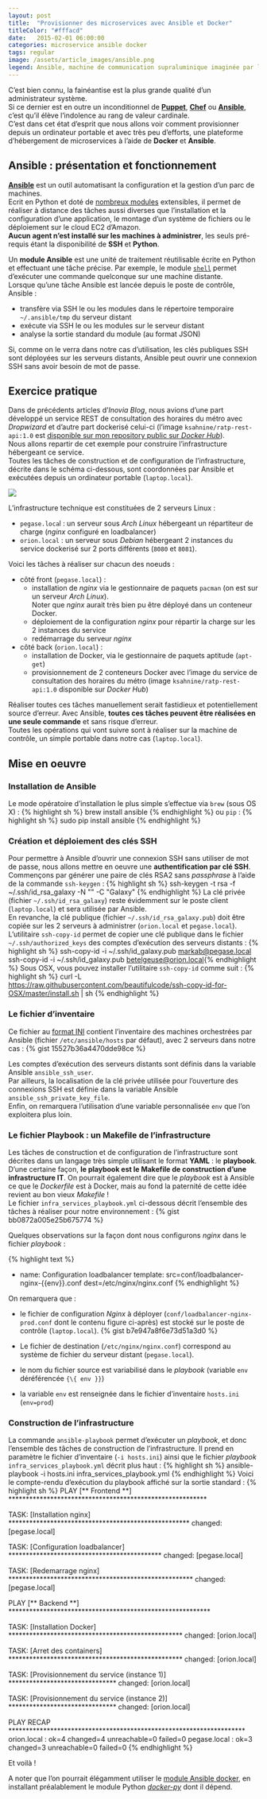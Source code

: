 ```yaml
---
layout: post
title:  "Provisionner des microservices avec Ansible et Docker"
titleColor: "#fffacd"
date:   2015-02-01 06:00:00
categories: microservice ansible docker
tags: regular
image: /assets/article_images/ansible.png
legend: Ansible, machine de communication supraluminique imaginée par l'auteure de Science Fiction Ursula Le Guin
---
```

C’est bien connu, la fainéantise est la plus grande qualité d’un administrateur système.<br />
Si ce dernier est en outre un inconditionnel de [**Puppet**](http://puppetlabs.com/), [**Chef**](https://www.chef.io/chef/) ou [**Ansible**](http://www.ansible.com/), c’est qu’il élève l’indolence au rang de valeur cardinale.<br />
C’est dans cet état d’esprit que nous allons voir comment provisionner depuis un ordinateur portable et avec très peu d’efforts, une plateforme d’hébergement de microservices à l’aide de **Docker** et **Ansible**.

## Ansible : présentation et fonctionnement
[**Ansible**](http://www.ansible.com/) est un outil automatisant la configuration et la gestion d’un parc de machines.<br />
Ecrit en Python et doté de [nombreux modules](http://docs.ansible.com/modules_by_category.html) extensibles, il permet de réaliser à distance des tâches aussi diverses que l’installation et la configuration d’une application, le montage d’un système de fichiers ou le déploiement sur le cloud EC2 d’Amazon.<br />
**Aucun agent n’est installé sur les machines à administrer**, les seuls pré-requis étant la disponibilité de **SSH** et **Python**.

Un **module Ansible** est une unité de traitement réutilisable écrite en Python et effectuant une tâche précise. Par exemple, le module [`shell`](http://docs.ansible.com/shell_module.html) permet d’exécuter une commande quelconque sur une machine distante.<br />
Lorsque qu’une tâche Ansible est lancée depuis le poste de contrôle, Ansible :

- transfère via SSH le ou les modules dans le répertoire temporaire `~/.ansible/tmp` du serveur distant
- exécute via SSH le ou les modules sur le serveur distant
- analyse la sortie standard du module (au format JSON)

Si, comme on le verra dans notre cas d’utilisation, les clés publiques SSH sont déployées sur les serveurs distants, Ansible peut ouvrir une connexion SSH sans avoir besoin de mot de passe.

## Exercice pratique
Dans de précédents articles d’*Inovia Blog*, nous avions d’une part développé un service REST de consultation des horaires du métro avec *Dropwizard* et d’autre part dockerisé celui-ci (l’image `ksahnine/ratp-rest-api:1.0` est [disponible sur mon repository public sur *Docker Hub*](https://registry.hub.docker.com/u/ksahnine/ratp-rest-api/)).<br />
Nous allons repartir de cet exemple pour construire l’infrastructure hébergeant ce service.<br />
Toutes les tâches de construction et de configuration de l’infrastructure, décrite dans le schéma ci-dessous, sont coordonnées par Ansible et exécutées depuis un ordinateur portable (`laptop.local`).

<center><img src="{{site.url}}/assets/article_images/ansible-docker-architecture.png" style="display: block; margin: auto;" /></center>

L’infrastructure technique est constituées de 2 serveurs Linux :

- `pegase.loca`l : un serveur sous *Arch Linux* hébergeant un répartiteur de charge (*nginx* configuré en loadbalancer)
- `orion.local` : un serveur sous *Debian* hébergeant 2 instances du service dockerisé sur 2 ports différents (`8080` et `8081`).

Voici les tâches à réaliser sur chacun des noeuds :

- côté front (`pegase.local`) :
  - installation de *nginx* via le gestionnaire de paquets `pacman` (on est sur un serveur *Arch Linux*). <br />Noter que *nginx* aurait très bien pu être déployé dans un conteneur Docker.
  - déploiement de la configuration *nginx* pour répartir la charge sur les 2 instances du service
  - redémarrage du serveur *nginx*
- côté back (`orion.local`) :
  - installation de Docker, via le gestionnaire de paquets aptitude (`apt-get`)
  - provisionnement de 2 conteneurs Docker avec l’image du service de consultation des horaires du métro (image `ksahnine/ratp-rest-api:1.0` disponible sur *Docker Hub*)

Réaliser toutes ces tâches manuellement serait fastidieux et potentiellement source d’erreur. Avec Ansible, **toutes ces tâches peuvent être réalisées en une seule commande** et sans risque d’erreur.<br />
Toutes les opérations qui vont suivre sont à réaliser sur la machine de contrôle, un simple portable dans notre cas (`laptop.local`).

## Mise en oeuvre
### Installation de Ansible
Le mode opératoire d’installation le plus simple s’effectue via `brew` (sous OS X) :
{% highlight sh %}
brew install ansible
{% endhighlight %}
ou `pip` :
{% highlight sh %}
sudo pip install ansible
{% endhighlight %}

### Création et déploiement des clés SSH
Pour permettre à Ansible d’ouvrir une connexion SSH sans utiliser de mot de passe, nous allons mettre en oeuvre une **authentification par clé SSH**.<br />
Commençons par générer une paire de clés RSA2 sans *passphrase* à l’aide de la commande `ssh-keygen` :
{% highlight sh %}
ssh-keygen -t rsa -f ~/.ssh/id_rsa_galaxy -N "" -C "Galaxy"
{% endhighlight %}
La clé privée (fichier `~/.ssh/id_rsa_galaxy`) reste évidemment sur le poste client (`laptop.local`) et sera utilisée par Ansible.<br />
En revanche, la clé publique (fichier `~/.ssh/id_rsa_galaxy.pub`) doit être copiée sur les 2 serveurs à administrer (`orion.local` et `pegase.local`).<br />
L’utilitaire `ssh-copy-id` permet de copier une clé publique dans le fichier `~/.ssh/authorized_keys` des comptes d’exécution des serveurs distants :
{% highlight sh %}
ssh-copy-id -i ~/.ssh/id_galaxy.pub markab@pegase.local
ssh-copy-id -i ~/.ssh/id_galaxy.pub betelgeuse@orion.local{% endhighlight %}
Sous OSX, vous pouvez installer l’utilitaire `ssh-copy-id` comme suit :
{% highlight sh %}
curl -L https://raw.githubusercontent.com/beautifulcode/ssh-copy-id-for-OSX/master/install.sh | sh
{% endhighlight %}

### Le fichier d’inventaire
Ce fichier au [format INI](http://fr.wikipedia.org/wiki/Fichier_INI) contient l’inventaire des machines orchestrées par Ansible (fichier `/etc/ansible/hosts` par défaut), avec 2 serveurs dans notre cas :
{% gist 15527b36a4470dde98ce %}

Les comptes d’exécution des serveurs distants sont définis dans la variable Ansible `ansible_ssh_user`.<br />
Par ailleurs, la localisation de la clé privée utilisée pour l’ouverture des connexions SSH est définie dans la variable Ansible `ansible_ssh_private_key_file`.<br />
Enfin, on remarquera l’utilisation d’une variable personnalisée `env` que l’on exploitera plus loin.

### Le fichier Playbook : un Makefile de l’infrastructure
Les tâches de construction et de configuration de l’infrastructure sont décrites dans un langage très simple utilisant le format **YAML** : le **playbook**.<br />
D’une certaine façon, **le playbook est le Makefile de construction d’une infrastructure IT**. On pourrait également dire que le *playbook* est à Ansible ce que le *Dockerfile* est à Docker, mais au fond la paternité de cette idée revient au bon vieux *Makefile* !<br />
Le fichier `infra_services_playbook.yml` ci-dessous décrit l’ensemble des tâches à réaliser pour notre environnement :
{% gist bb0872a005e25b675774 %}

Quelques observations sur la façon dont nous configurons *nginx* dans le fichier *playbook* :

{% highlight text %}
- name: Configuration loadbalancer
  template: src=conf/loadbalancer-nginx-{{env}}.conf dest=/etc/nginx/nginx.conf
{% endhighlight %}

On remarquera que :

- le fichier de configuration *Nginx* à déployer (`conf/loadbalancer-nginx-prod.conf` dont le contenu figure ci-après) est stocké sur le poste de contrôle (`laptop.local`).
{% gist b7e947a8f6e73d51a3d0 %}

- Le fichier de destination (`/etc/nginx/nginx.conf`) correspond au système de fichier du serveur distant (`pegase.local`).
- le nom du fichier source est variabilisé dans le *playbook* (variable `env` déréférencée `{\{ env }}`)
- la variable `env` est renseignée dans le fichier d’inventaire `hosts.ini` (`env=prod`)

### Construction de l’infrastructure
La commande `ansible-playbook` permet d’exécuter un *playbook*, et donc l’ensemble des tâches de construction de l’infrastructure. Il prend en paramètre le fichier d’inventaire (`-i hosts.ini`) ainsi que le fichier *playbook* `infra_services_playbook.yml` décrit plus haut :
{% highlight sh %}
ansible-playbook -i hosts.ini infra_services_playbook.yml
{% endhighlight %}
Voici le compte-rendu d’exécution du playbook affiché sur la sortie standard :
{% highlight sh %}
PLAY [** Frontend **] *********************************************************

TASK: [Installation nginx] ****************************************************
changed: [pegase.local]

TASK: [Configuration loadbalancer] ********************************************
changed: [pegase.local]

TASK: [Redemarrage nginx] *****************************************************
changed: [pegase.local]

PLAY [** Backend **] **********************************************************

TASK: [Installation Docker] **************************************************
changed: [orion.local]

TASK: [Arret des containers] **************************************************
changed: [orion.local]

TASK: [Provisionnement du service (instance 1)] *******************************
changed: [orion.local]

TASK: [Provisionnement du service (instance 2)] *******************************
changed: [orion.local]

PLAY RECAP ********************************************************************
orion.local                : ok=4    changed=4    unreachable=0    failed=0
pegase.local               : ok=3    changed=3    unreachable=0    failed=0
{% endhighlight %}

Et voilà !

A noter que l’on pourrait élégamment utiliser le [module Ansible docker](http://docs.ansible.com/docker_module.html), en installant préalablement le module Python [*docker-py*](https://github.com/docker/docker-py) dont il dépend.

[jekyll]:      http://jekyllrb.com
[jekyll-gh]:   https://github.com/jekyll/jekyll
[jekyll-help]: https://github.com/jekyll/jekyll-help
